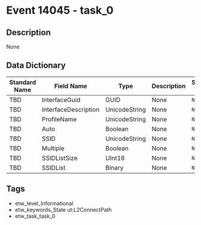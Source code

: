 # Event 14045 - task_0

## Description
None

## Data Dictionary
|Standard Name|Field Name|Type|Description|Sample Value|
|---|---|---|---|---|
|TBD|InterfaceGuid|GUID|None|`None`|
|TBD|InterfaceDescription|UnicodeString|None|`None`|
|TBD|ProfileName|UnicodeString|None|`None`|
|TBD|Auto|Boolean|None|`None`|
|TBD|SSID|UnicodeString|None|`None`|
|TBD|Multiple|Boolean|None|`None`|
|TBD|SSIDListSize|UInt16|None|`None`|
|TBD|SSIDList|Binary|None|`None`|

## Tags
* etw_level_Informational
* etw_keywords_State ut:L2ConnectPath
* etw_task_task_0